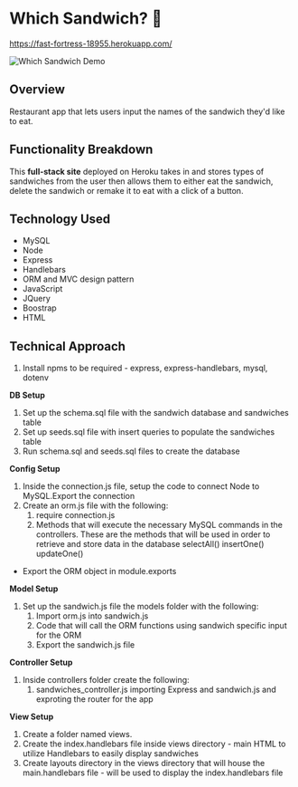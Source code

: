 # Which Sandwich? :fork_and_knife:

 https://fast-fortress-18955.herokuapp.com/

 ![Which Sandwich Demo](demo/whichSandwich.gif)

## Overview

Restaurant app that lets users input the names of the sandwich they'd like to eat.

## Functionality Breakdown
This **full-stack site** deployed on Heroku takes in and stores types of sandwiches from the user then allows them to either eat the sandwich, delete the sandwich or remake it to eat with a click of a button.

## Technology Used
- MySQL
- Node
- Express
- Handlebars
- ORM and MVC design pattern
- JavaScript
- JQuery
- Boostrap
- HTML

## Technical Approach
1. Install npms to be required - express, express-handlebars, mysql, dotenv

**DB Setup**
1. Set up the schema.sql file with the sandwich database and sandwiches table
1. Set up seeds.sql file with insert queries to populate the sandwiches table
1. Run schema.sql and seeds.sql files to create the database

**Config Setup**
1. Inside the connection.js file, setup the code to connect Node to MySQL.Export the connection
1. Create an orm.js file with the following:
    1. require connection.js
    1. Methods that will execute the necessary MySQL commands in the controllers. These are the methods that will be used in order to retrieve and store data in the database
       selectAll()
       insertOne()
       updateOne()
  - Export the ORM object in module.exports
  
**Model Setup**
1. Set up the sandwich.js file the models folder with the following:
    1. Import orm.js into sandwich.js
    2. Code that will call the ORM functions using sandwich specific input for the ORM
    3. Export the sandwich.js file
    
**Controller Setup**
1. Inside controllers folder create the following:
    1. sandwiches_controller.js importing Express and sandwich.js and exproting the router for the app
    
**View Setup**
1. Create a folder named views.
1. Create the index.handlebars file inside views directory - main HTML to utilize Handlebars to easily display sandwiches
1. Create layouts directory in the views directory that will house the main.handlebars file  - will be used to display the index.handlebars file







